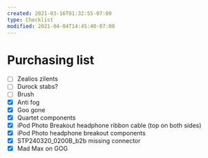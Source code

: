 ```yaml
---
created: 2021-03-16T01:32:55-07:00
type: Checklist
modified: 2021-04-04T14:45:40-07:00
---
```


# Purchasing list

- [ ] Zealios zilents
- [ ] Durock stabs?
- [ ] Brush
- [x] Anti fog
- [x] Goo gone
- [x] Quartet components
- [x] iPod Photo Breakout headphone ribbon cable (top on both sides)
- [x] iPod Photo headphone breakout components
- [x] STP240320_0200B_b2b missing connector
- [x] Mad Max on GOG